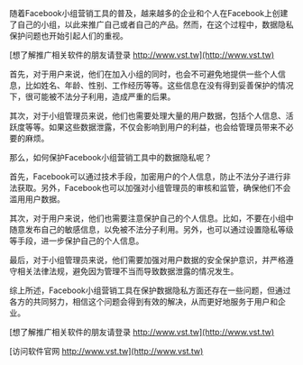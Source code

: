 随着Facebook小组营销工具的普及，越来越多的企业和个人在Facebook上创建了自己的小组，以此来推广自己或者自己的产品。然而，在这个过程中，数据隐私保护问题也开始引起人们的重视。

[想了解推广相关软件的朋友请登录 http://www.vst.tw](http://www.vst.tw)

首先，对于用户来说，他们在加入小组的同时，也会不可避免地提供一些个人信息，比如姓名、年龄、性别、工作经历等等。这些信息在没有得到妥善保护的情况下，很可能被不法分子利用，造成严重的后果。

其次，对于小组管理员来说，他们也需要处理大量的用户数据，包括个人信息、活跃度等等。如果这些数据泄露，不仅会影响到用户的利益，也会给管理员带来不必要的麻烦。

那么，如何保护Facebook小组营销工具中的数据隐私呢？

首先，Facebook可以通过技术手段，加密用户的个人信息，防止不法分子进行非法获取。另外，Facebook也可以加强对小组管理员的审核和监管，确保他们不会滥用用户数据。

其次，对于用户来说，他们也需要注意保护自己的个人信息。比如，不要在小组中随意发布自己的敏感信息，以免被不法分子利用。另外，也可以通过设置隐私等级等手段，进一步保护自己的个人信息。

最后，对于小组管理员来说，他们需要加强对用户数据的安全保护意识，并严格遵守相关法律法规，避免因为管理不当而导致数据泄露的情况发生。

综上所述，Facebook小组营销工具在保护数据隐私方面还存在一些问题，但通过各方的共同努力，相信这个问题会得到有效的解决，从而更好地服务于用户和企业。

[想了解推广相关软件的朋友请登录 http://www.vst.tw](http://www.vst.tw)


[访问软件官网 http://www.vst.tw](http://www.vst.tw)
